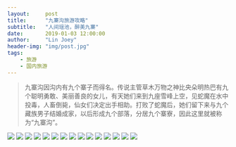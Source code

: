 ```yaml
---
layout:     post
title:      "九寨沟旅游攻略"
subtitle:   "人间瑶池，醉美九寨"
date:       2019-01-03 12:00:00
author:     "Lin Joey"
header-img: "img/post.jpg"
tags:
    - 旅游
    - 国内旅游
---
```

>九寨沟因沟内有九个寨子而得名。传说主管草木万物之神比央朵明热巴有九个聪明勇敢、美丽善良的女儿，有天她们来到九座雪峰上空，见蛇魔在水中投毒，人畜倒毙，仙女们决定出手相助。打败了蛇魔后，她们留下来与九个藏族男子结婚成家，以后形成九个部落，分居九个寨寮，因此这里就被称为“九寨沟”。

![](https://linjoey-image.oss-cn-beijing.aliyuncs.com/我是驴友-九寨沟_页面_01.jpg)
![](https://linjoey-image.oss-cn-beijing.aliyuncs.com/我是驴友-九寨沟_页面_02.jpg)
![](https://linjoey-image.oss-cn-beijing.aliyuncs.com/我是驴友-九寨沟_页面_03.jpg)
![](https://linjoey-image.oss-cn-beijing.aliyuncs.com/我是驴友-九寨沟_页面_04.jpg)
![](https://linjoey-image.oss-cn-beijing.aliyuncs.com/我是驴友-九寨沟_页面_05.jpg)
![](https://linjoey-image.oss-cn-beijing.aliyuncs.com/我是驴友-九寨沟_页面_06.jpg)
![](https://linjoey-image.oss-cn-beijing.aliyuncs.com/我是驴友-九寨沟_页面_07.jpg)
![](https://linjoey-image.oss-cn-beijing.aliyuncs.com/我是驴友-九寨沟_页面_08.jpg)
![](https://linjoey-image.oss-cn-beijing.aliyuncs.com/我是驴友-九寨沟_页面_09.jpg)
![](https://linjoey-image.oss-cn-beijing.aliyuncs.com/我是驴友-九寨沟_页面_10.jpg)
![](https://linjoey-image.oss-cn-beijing.aliyuncs.com/我是驴友-九寨沟_页面_11.jpg)
![](https://linjoey-image.oss-cn-beijing.aliyuncs.com/我是驴友-九寨沟_页面_12.jpg)
![](https://linjoey-image.oss-cn-beijing.aliyuncs.com/我是驴友-九寨沟_页面_13.jpg)
![](https://linjoey-image.oss-cn-beijing.aliyuncs.com/我是驴友-九寨沟_页面_14.jpg)
![](https://linjoey-image.oss-cn-beijing.aliyuncs.com/我是驴友-九寨沟_页面_15.jpg)
